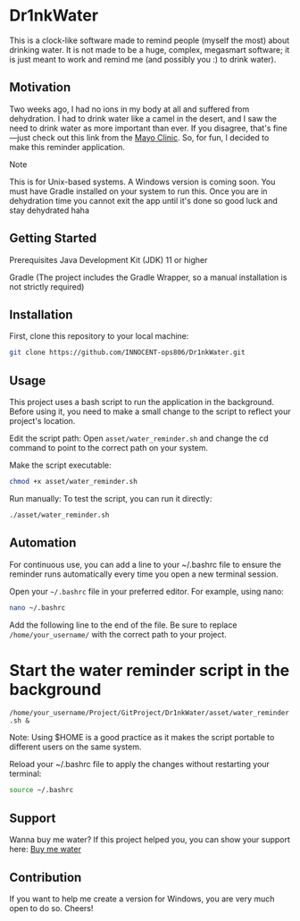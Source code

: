 # Dr1nkWater

This is a clock-like software made to remind people (myself the most) about drinking water. It is not made to be a huge, complex, megasmart software; it is just meant to work and remind me (and possibly you :) to drink water).

## Motivation

Two weeks ago, I had no ions in my body at all and suffered from dehydration. I had to drink water like a camel in the desert, and I saw the need to drink water as more important than ever. If you disagree, that's fine—just check out this link from the [Mayo Clinic](https://www.mayoclinic.org/healthy-lifestyle/nutrition-and-healthy-eating/in-depth/water/art-20044256). So, for fun, I decided to make this reminder application.

> [!NOTE]
> This is for Unix-based systems. A Windows version is coming soon.
> You must have Gradle installed on your system to run this.
> Once you are in dehydration time you cannot exit the app until it's done so good luck and stay dehydrated haha

## Getting Started

Prerequisites
Java Development Kit (JDK) 11 or higher

Gradle (The project includes the Gradle Wrapper, so a manual installation is not strictly required)

## Installation

First, clone this repository to your local machine:

```sh
git clone https://github.com/INNOCENT-ops806/Dr1nkWater.git
```

## Usage

This project uses a bash script to run the application in the background. Before using it, you need to make a small change to the script to reflect your project's location.

Edit the script path: Open `asset/water_reminder.sh` and change the cd command to point to the correct path on your system.

Make the script executable:

```sh
chmod +x asset/water_reminder.sh
```

Run manually: To test the script, you can run it directly:

```sh
./asset/water_reminder.sh
```

## Automation

For continuous use, you can add a line to your ~/.bashrc file to ensure the reminder runs automatically every time you open a new terminal session.

Open your `~/.bashrc` file in your preferred editor. For example, using nano:

```sh
nano ~/.bashrc
```

Add the following line to the end of the file. Be sure to replace `/home/your_username/` with the correct path to your project.

# Start the water reminder script in the background

`/home/your_username/Project/GitProject/Dr1nkWater/asset/water_reminder.sh &`

Note: Using $HOME is a good practice as it makes the script portable to different users on the same system.

Reload your ~/.bashrc file to apply the changes without restarting your terminal:

```sh
source ~/.bashrc
```

## Support

Wanna buy me water? If this project helped you, you can show your support here: [Buy me water](https://paypal.me/1NN0C3NT126)

## Contribution

If you want to help me create a version for Windows, you are very much open to do so. Cheers!
